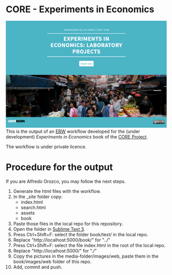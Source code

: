 # CORE - Experiments in Economics
![Cover of the book](https://raw.githubusercontent.com/alorozco22/alorozco22.github.io/master/book/images/web/cover-screenshot.PNG)
This is the output of an [EBW](https://electricbookworks.com/) workflow developed for the (under development) *Experiments in Economics* book of the [CORE Project](https://www.core-econ.org/).

The workflow is under private licence. 

# Procedure for the output
If you are Alfredo Orozco, you may follow the next steps.
1. Generate the html files with the workflow.
2. In the _site folder copy:
	* index.html
	* search.html
	* assets
	* book
3. Paste those files in the local repo for this repository.
4. Open the folder in [Sublime Text 3](https://www.sublimetext.com/).
5. Press Ctrl+Shift+F: select the folder book/text/ in the local repo.
6. Replace "http://localhost:5000/book/" for "../"
7. Press Ctrl+Shift+F: select the file index.html in the root of the local repo.
8. Replace "http://localhost:5000/" for "./"
9. Copy the pictures in the media-folder/images/web, paste them in the book/images/web folder of this repo.
10. Add, commit and push.